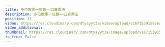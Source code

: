 ```yaml
---
title: 多位数乘一位数——口算乘法
description: 多位数乘一位数——口算乘法
position: 21
video: https://res.cloudinary.com/dtysyyt3a/video/upload/v1671539156/easymath/3年级上/06单元多位数乘一位数/jlgag8kfxa33nsxinh5g.mp4
video_additional: 
thumbnail: https://res.cloudinary.com/dtysyyt3a/image/upload/v1671539158/easymath/3年级上/06单元多位数乘一位数/d8abpowz1r9uwqjzsoud.png
is_free: False
---
```

